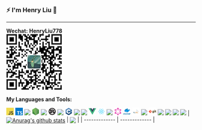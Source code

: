 ### ⚡ I'm Henry Liu 👋
---
**Wechat:** **HenryLiu778**<br>
![Wechat](https://github.com/Zombieliu/Zombieliu/blob/main/wechat.png)<br>

**My Languages and Tools:**  

<code><img height="20" src="https://raw.githubusercontent.com/github/explore/80688e429a7d4ef2fca1e82350fe8e3517d3494d/topics/javascript/javascript.png"></code>
<code><img height="20" src="https://raw.githubusercontent.com/github/explore/80688e429a7d4ef2fca1e82350fe8e3517d3494d/topics/typescript/typescript.png"></code>
<code><img height="20" src="https://dart.dev/assets/logo_lockup_dart_horizontal-186d08217863a6ea400363df47d526f6dd89148e04cf2ce4de1718c5a212ee38.png"></code>
<code><img height="20" src="https://raw.githubusercontent.com/github/explore/80688e429a7d4ef2fca1e82350fe8e3517d3494d/topics/nodejs/nodejs.png"></code>
<code><img height="20" src="https://encrypted-tbn0.gstatic.com/images?q=tbn:ANd9GcTyKDP5-fnPS-hVGEvfoGTFU_m5NpJKFKC3IA&usqp=CAU"></code>
<code><img height="20" src="https://raw.githubusercontent.com/github/explore/80688e429a7d4ef2fca1e82350fe8e3517d3494d/topics/rust/rust.png"></code>
<code><img height="20" src="https://www.runoob.com/wp-content/uploads/2015/06/go128.png"></code>
<code><img height="20" src="https://raw.githubusercontent.com/github/explore/80688e429a7d4ef2fca1e82350fe8e3517d3494d/topics/cpp/cpp.png"></code>
<code><img height="20" src="https://encrypted-tbn0.gstatic.com/images?q=tbn:ANd9GcRr1zXaUtTZO1qyU0M9HRHhwEN3_sU1eM5gJ468qYxSpnvJCLeFQf416DjGTJRLTD3qM9Y&usqp=CAU"></code>
<code><img height="20" src="https://www.w3cschool.cn/attachments/image/20170622/1498119030897469.png"></code>
<code><img height="20" src="https://raw.githubusercontent.com/github/explore/80688e429a7d4ef2fca1e82350fe8e3517d3494d/topics/vue/vue.png"></code>
<code><img height="20" src="https://raw.githubusercontent.com/github/explore/80688e429a7d4ef2fca1e82350fe8e3517d3494d/topics/react/react.png"></code>
<code><img height="20" src="https://camo.githubusercontent.com/92ec9eb7eeab7db4f5919e3205918918c42e6772562afb4112a2909c1aaaa875/68747470733a2f2f6173736574732e76657263656c2e636f6d2f696d6167652f75706c6f61642f76313630373535343338352f7265706f7369746f726965732f6e6578742d6a732f6e6578742d6c6f676f2e706e67"></code>
<code><img height="20" src="https://raw.githubusercontent.com/github/explore/5c058a388828bb5fde0bcafd4bc867b5bb3f26f3/topics/graphql/graphql.png"></code>
<code><img height="20" src="https://raw.githubusercontent.com/github/explore/80688e429a7d4ef2fca1e82350fe8e3517d3494d/topics/docker/docker.png"></code>
<code><img height="20" src="https://raw.githubusercontent.com/github/explore/80688e429a7d4ef2fca1e82350fe8e3517d3494d/topics/mysql/mysql.png"></code>
<code><img height="20" src="https://webimages.mongodb.com/_com_assets/cms/kpo5kblefbjq79065-Horizontal_Default.svg?auto=format%252Ccompress"></code>
<code><img height="20" src="https://raw.githubusercontent.com/github/explore/80688e429a7d4ef2fca1e82350fe8e3517d3494d/topics/git/git.png"></code>
<code><img height="20" src="https://github.com/flutter/website/raw/archived-master/src/_assets/image/flutter-lockup-bg.jpg?raw=true"></code>
<code><img height="20" src="https://encrypted-tbn0.gstatic.com/images?q=tbn:ANd9GcQAzFwfSaOxGy_WsGnqI6QEXU2yxZn1tUJedQ&usqp=CAU"></code>
<code><img height="20" src="https://encrypted-tbn0.gstatic.com/images?q=tbn:ANd9GcQ9DEF6dHC3sZBAQw56TyIMnxGWwoPelai5m_tEn-xcJH8rdpdJydX6gCs03NcIl78ko3w&usqp=CAU"></code>
<code><img height="20" src="https://download.logo.wine/logo/Unreal_Engine/Unreal_Engine-Logo.wine.png"></code>
| <a href="https://github.com/anuraghazra/github-readme-stats"><img align="center" src="https://github-readme-stats.vercel.app/api?username=Zombieliu&show_icons=true&include_all_commits=true&theme=buefy&hide_border=true" alt="Anurag's github stats" /></a> | <a href="https://github.com/anuraghazra/github-readme-stats"><img align="center" src="https://github-readme-stats.vercel.app/api/top-langs/?username=Zombieliu&layout=compact&theme=buefy&hide_border=true" /></a> |
| ------------- | ------------- |
